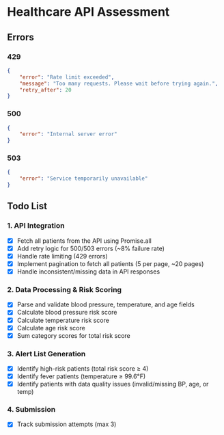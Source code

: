 
# Healthcare API Assessment

## Errors

### 429

```json
{
    "error": "Rate limit exceeded",
    "message": "Too many requests. Please wait before trying again.",
    "retry_after": 20
}
```

### 500

```json
{
    "error": "Internal server error"
}
```

### 503

  ```json
  {
      "error": "Service temporarily unavailable"
  }
  ```

## Todo List

### 1. API Integration

- [x] Fetch all patients from the API using Promise.all
- [x] Add retry logic for 500/503 errors (~8% failure rate)
- [x] Handle rate limiting (429 errors)
- [x] Implement pagination to fetch all patients (5 per page, ~20 pages)
- [x] Handle inconsistent/missing data in API responses

### 2. Data Processing & Risk Scoring

- [x] Parse and validate blood pressure, temperature, and age fields
- [x] Calculate blood pressure risk score
- [x] Calculate temperature risk score
- [x] Calculate age risk score
- [x] Sum category scores for total risk score

### 3. Alert List Generation

- [x] Identify high-risk patients (total risk score ≥ 4)
- [x] Identify fever patients (temperature ≥ 99.6°F)
- [x] Identify patients with data quality issues (invalid/missing BP, age, or temp)

### 4. Submission

- [x] Track submission attempts (max 3)
